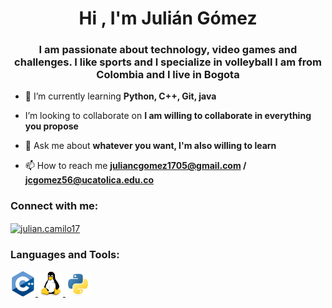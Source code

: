 <h1 align="center">Hi , I'm Julián Gómez</h1>
<h3 align="center">I am passionate about technology, video games and challenges. I like sports and I specialize in volleyball I am from Colombia and I live in Bogota</h3>

- 🌱 I’m currently learning **Python, C++, Git, java**

- I’m looking to collaborate on **I am willing to collaborate in everything you propose**

- 💬 Ask me about **whatever you want, I'm also willing to learn**

- 📫 How to reach me **juliancgomez1705@gmail.com / jcgomez56@ucatolica.edu.co**

<h3 align="left">Connect with me:</h3>
<p align="left">
<a href="https://instagram.com/julian.camilo17" target="blank"><img align="center" src="https://raw.githubusercontent.com/rahuldkjain/github-profile-readme-generator/master/src/images/icons/Social/instagram.svg" alt="julian.camilo17" height="30" width="40" /></a>
</p>

<h3 align="left">Languages and Tools:</h3>
<p align="left"> <a href="https://www.w3schools.com/cpp/" target="_blank" rel="noreferrer"> <img src="https://raw.githubusercontent.com/devicons/devicon/master/icons/cplusplus/cplusplus-original.svg" alt="cplusplus" width="40" height="40"/> </a> <a href="https://www.linux.org/" target="_blank" rel="noreferrer"> <img src="https://raw.githubusercontent.com/devicons/devicon/master/icons/linux/linux-original.svg" alt="linux" width="40" height="40"/> </a> <a href="https://www.python.org" target="_blank" rel="noreferrer"> <img src="https://raw.githubusercontent.com/devicons/devicon/master/icons/python/python-original.svg" alt="python" width="40" height="40"/> </a> </p>

